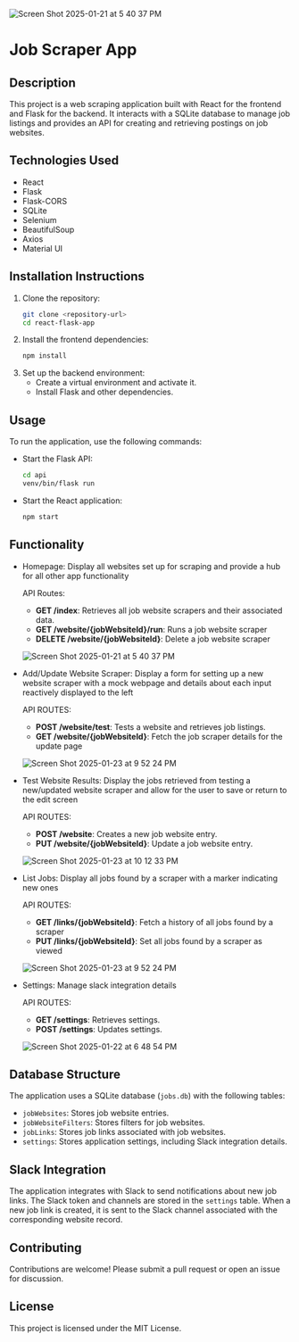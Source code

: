 ![Screen Shot 2025-01-21 at 5 40 37 PM](https://github.com/user-attachments/assets/b40d3b55-53fe-4946-83dd-23542f93e096)

# Job Scraper App

## Description

This project is a web scraping application built with React for the frontend and Flask for the backend. It interacts with a SQLite database to manage job listings and provides an API for creating and retrieving postings on job websites.

## Technologies Used

- React
- Flask
- Flask-CORS
- SQLite
- Selenium
- BeautifulSoup
- Axios
- Material UI

## Installation Instructions

1. Clone the repository:
   ```bash
   git clone <repository-url>
   cd react-flask-app
   ```
2. Install the frontend dependencies:
   ```bash
   npm install
   ```
3. Set up the backend environment:
   - Create a virtual environment and activate it.
   - Install Flask and other dependencies.

## Usage

To run the application, use the following commands:

- Start the Flask API:
  ```bash
  cd api
  venv/bin/flask run
  ```
- Start the React application:
  ```bash
  npm start
  ```

## Functionality

- Homepage: Display all websites set up for scraping and provide a hub for all other app functionality

   API Routes:
   - **GET /index**: Retrieves all job website scrapers and their associated data.
   - **GET /website/{jobWebsiteId}/run**: Runs a job website scraper
   - **DELETE /website/{jobWebsiteId}**: Delete a job website scraper
  
  ![Screen Shot 2025-01-21 at 5 40 37 PM](https://github.com/user-attachments/assets/b40d3b55-53fe-4946-83dd-23542f93e096)

- Add/Update Website Scraper: Display a form for setting up a new website scraper with a mock webpage and details about each input reactively displayed to the left

  API ROUTES:
  - **POST /website/test**: Tests a website and retrieves job listings.
  - **GET /website/{jobWebsiteId}**: Fetch the job scraper details for the update page

   ![Screen Shot 2025-01-23 at 9 52 24 PM](https://github.com/user-attachments/assets/1f0b8de9-a75a-4459-bc7d-6b462e023ad9)

- Test Website Results: Display the jobs retrieved from testing a new/updated website scraper and allow for the user to save or return to the edit screen

  API ROUTES:
  - **POST /website**: Creates a new job website entry.
  - **PUT /website/{jobWebsiteId}**: Update a job website entry.
  
   ![Screen Shot 2025-01-23 at 10 12 33 PM](https://github.com/user-attachments/assets/a06c6222-f8d8-4c22-acce-a9850e9be16e)

- List Jobs: Display all jobs found by a scraper with a marker indicating new ones
  
   API ROUTES:
   - **GET /links/{jobWebsiteId}**: Fetch a history of all jobs found by a scraper
   - **PUT /links/{jobWebsiteId}**: Set all jobs found by a scraper as viewed

   ![Screen Shot 2025-01-23 at 9 52 24 PM](https://github.com/user-attachments/assets/1f0b8de9-a75a-4459-bc7d-6b462e023ad9)

- Settings: Manage slack integration details

  API ROUTES:
   - **GET /settings**: Retrieves settings.
   - **POST /settings**: Updates settings.
     
   ![Screen Shot 2025-01-22 at 6 48 54 PM](https://github.com/user-attachments/assets/8be743b8-375c-42a2-a625-2da3fe3733fa)


## Database Structure

The application uses a SQLite database (`jobs.db`) with the following tables:

- `jobWebsites`: Stores job website entries.
- `jobWebsiteFilters`: Stores filters for job websites.
- `jobLinks`: Stores job links associated with job websites.
- `settings`: Stores application settings, including Slack integration details.

## Slack Integration

The application integrates with Slack to send notifications about new job links. The Slack token and channels are stored in the `settings` table. When a new job link is created, it is sent to the Slack channel associated with the corresponding website record.

## Contributing

Contributions are welcome! Please submit a pull request or open an issue for discussion.

## License

This project is licensed under the MIT License.
